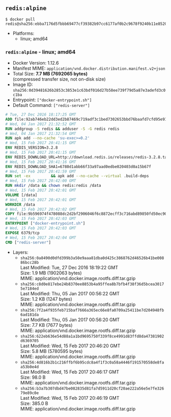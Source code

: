 ## `redis:alpine`

```console
$ docker pull redis@sha256:ebba7176d5fbbb69477cf39382b97cc6177af0b2c9678f9240b11e85209df531
```

-	Platforms:
	-	linux; amd64

### `redis:alpine` - linux; amd64

-	Docker Version: 1.12.6
-	Manifest MIME: `application/vnd.docker.distribution.manifest.v2+json`
-	Total Size: **7.7 MB (7692065 bytes)**  
	(compressed transfer size, not on-disk size)
-	Image ID: `sha256:0d39481626b2853c3853e1c63bdf016d27b58ee739f79d5a87e3adefd3c0c1ba`
-	Entrypoint: `["docker-entrypoint.sh"]`
-	Default Command: `["redis-server"]`

```dockerfile
# Tue, 27 Dec 2016 18:17:25 GMT
ADD file:92ab746eb22dd3ed2b87469c719adf3c1bed7302653bbd76baafd7cfd95e911e in / 
# Wed, 04 Jan 2017 21:32:52 GMT
RUN addgroup -S redis && adduser -S -G redis redis
# Wed, 04 Jan 2017 21:32:54 GMT
RUN apk add --no-cache 'su-exec>=0.2'
# Wed, 15 Feb 2017 20:41:15 GMT
ENV REDIS_VERSION=3.2.8
# Wed, 15 Feb 2017 20:41:15 GMT
ENV REDIS_DOWNLOAD_URL=http://download.redis.io/releases/redis-3.2.8.tar.gz
# Wed, 15 Feb 2017 20:41:16 GMT
ENV REDIS_DOWNLOAD_SHA1=6780d1abb66f33a97aad0edbe020403d0a15b67f
# Wed, 15 Feb 2017 20:41:59 GMT
RUN set -ex 		&& apk add --no-cache --virtual .build-deps 		gcc 		linux-headers 		make 		musl-dev 		tar 		&& wget -O redis.tar.gz "$REDIS_DOWNLOAD_URL" 	&& echo "$REDIS_DOWNLOAD_SHA1 *redis.tar.gz" | sha1sum -c - 	&& mkdir -p /usr/src/redis 	&& tar -xzf redis.tar.gz -C /usr/src/redis --strip-components=1 	&& rm redis.tar.gz 		&& grep -q '^#define CONFIG_DEFAULT_PROTECTED_MODE 1$' /usr/src/redis/src/server.h 	&& sed -ri 's!^(#define CONFIG_DEFAULT_PROTECTED_MODE) 1$!\1 0!' /usr/src/redis/src/server.h 	&& grep -q '^#define CONFIG_DEFAULT_PROTECTED_MODE 0$' /usr/src/redis/src/server.h 		&& make -C /usr/src/redis 	&& make -C /usr/src/redis install 		&& rm -r /usr/src/redis 		&& apk del .build-deps
# Wed, 15 Feb 2017 20:42:00 GMT
RUN mkdir /data && chown redis:redis /data
# Wed, 15 Feb 2017 20:42:01 GMT
VOLUME [/data]
# Wed, 15 Feb 2017 20:42:01 GMT
WORKDIR /data
# Wed, 15 Feb 2017 20:42:02 GMT
COPY file:9b596974f478088dc2d2bf2906046f6c8872ecff3c716abd89850fd50ec90c47 in /usr/local/bin/ 
# Wed, 15 Feb 2017 20:42:03 GMT
ENTRYPOINT ["docker-entrypoint.sh"]
# Wed, 15 Feb 2017 20:42:03 GMT
EXPOSE 6379/tcp
# Wed, 15 Feb 2017 20:42:04 GMT
CMD ["redis-server"]
```

-	Layers:
	-	`sha256:0a8490d0dfd399b3a50e9aaa81dba0d425c3868762d46526b41be00886bcc28b`  
		Last Modified: Tue, 27 Dec 2016 18:19:22 GMT  
		Size: 1.9 MB (1902063 bytes)  
		MIME: application/vnd.docker.image.rootfs.diff.tar.gzip
	-	`sha256:c8d0e817ebe24b8370ee8853b4a95ffea8b7bfb4f38f36d5bcea30175e7184ed`  
		Last Modified: Thu, 05 Jan 2017 00:56:22 GMT  
		Size: 1.2 KB (1247 bytes)  
		MIME: application/vnd.docker.image.rootfs.diff.tar.gzip
	-	`sha256:7f2a4f935feb715baf7666a365ec66e8fa0709a25411be7d204948fb6ad181da`  
		Last Modified: Thu, 05 Jan 2017 00:56:20 GMT  
		Size: 7.7 KB (7677 bytes)  
		MIME: application/vnd.docker.image.rootfs.diff.tar.gzip
	-	`sha256:622eb636e54d88a1a1bd9695750f339f8ce4991d83ffd8da47381902d6369705`  
		Last Modified: Wed, 15 Feb 2017 20:46:20 GMT  
		Size: 5.8 MB (5780595 bytes)  
		MIME: application/vnd.docker.image.rootfs.diff.tar.gzip
	-	`sha256:4d816b2b1c216ffbf6b95cdc8a4f1f3c0a58a4446f191570558de8faa53b0e4d`  
		Last Modified: Wed, 15 Feb 2017 20:46:17 GMT  
		Size: 98.0 B  
		MIME: application/vnd.docker.image.rootfs.diff.tar.gzip
	-	`sha256:b3a7b307dbd47be082835d81fa7d5911d20cf20ae222a56e5e7fe32679e89c0e`  
		Last Modified: Wed, 15 Feb 2017 20:46:19 GMT  
		Size: 385.0 B  
		MIME: application/vnd.docker.image.rootfs.diff.tar.gzip
